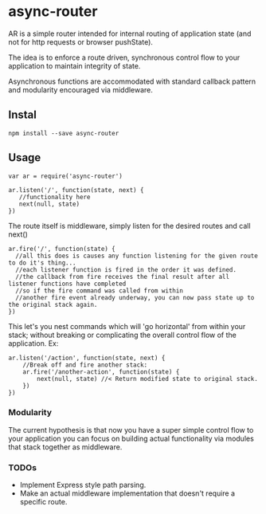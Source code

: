 # async-router

AR is a simple router intended for internal routing of application state (and not for http requests or browser pushState). 

The idea is to enforce a route driven, synchronous control flow to your application to maintain integrity of state.  

Asynchronous functions are accommodated with standard callback pattern and modularity encouraged via middleware. 

## Instal
```
npm install --save async-router
```

## Usage
```
var ar = require('async-router')

ar.listen('/', function(state, next) {
   //functionality here
   next(null, state)
})
```

The route itself is middleware, simply listen for the desired routes and call next() 

```
ar.fire('/', function(state) {
  //all this does is causes any function listening for the given route to do it's thing...
  //each listener function is fired in the order it was defined.
  //the callback from fire receives the final result after all listener functions have completed
  //so if the fire command was called from within
  //another fire event already underway, you can now pass state up to the original stack again.  
})
```

This let's you nest commands which will 'go horizontal' from within your stack; without breaking or complicating the overall control flow of the application. Ex: 

```
ar.listen('/action', function(state, next) {
    //Break off and fire another stack: 
    ar.fire('/another-action', function(state) { 
        next(null, state) //< Return modified state to original stack.
    })
})
```


###  Modularity

The current hypothesis is that now you have a super simple control flow to your application you can focus on building actual functionality via modules that stack together as middleware. 


### TODOs
- Implement Express style path parsing. 
- Make an actual middleware implementation that doesn't require a specific route. 


